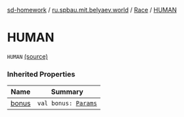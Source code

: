 [sd-homework](../../index.md) / [ru.spbau.mit.belyaev.world](../index.md) / [Race](index.md) / [HUMAN](.)

# HUMAN

`HUMAN` [(source)](https://github.com/StasBel/sd-homework/blob/Roguelike/src/main/kotlin/ru/spbau/mit/belyaev/world/Creature.kt#L21)

### Inherited Properties

| Name | Summary |
|---|---|
| [bonus](bonus.md) | `val bonus: `[`Params`](../-params/index.md) |
